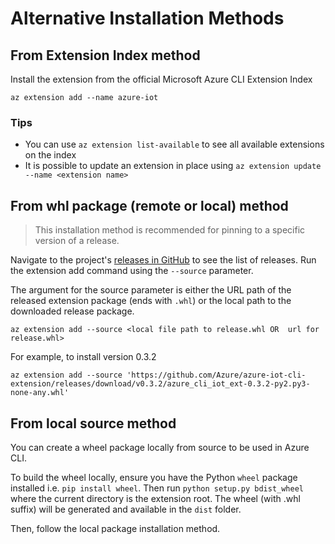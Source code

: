 # Alternative Installation Methods

## From Extension Index method

Install the extension from the official Microsoft Azure CLI Extension Index

`az extension add --name azure-iot`

### Tips

- You can use `az extension list-available` to see all available extensions on the index
- It is possible to update an extension in place using `az extension update --name <extension name>`

## From whl package (remote or local) method

> This installation method is recommended for pinning to a specific version of a release.

Navigate to the project's [releases in GitHub](https://github.com/Azure/azure-iot-cli-extension/releases) to see the list of releases. Run the extension add command using the `--source` parameter.

The argument for the source parameter is either the URL path of the released extension package (ends with `.whl`) or the local path to the downloaded release package.

`az extension add --source <local file path to release.whl OR  url for release.whl>`

For example, to install version 0.3.2

`az extension add --source 'https://github.com/Azure/azure-iot-cli-extension/releases/download/v0.3.2/azure_cli_iot_ext-0.3.2-py2.py3-none-any.whl'`

## From local source method

You can create a wheel package locally from source to be used in Azure CLI.

To build the wheel locally, ensure you have the Python `wheel` package installed i.e. `pip install wheel`. Then run `python setup.py bdist_wheel` where the current directory is the extension root. The wheel (with .whl suffix) will be generated and available in the `dist` folder.

Then, follow the local package installation method.
